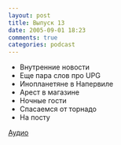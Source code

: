 ```yaml
---
layout: post
title: Выпуск 13
date: 2005-09-01 18:23
comments: true
categories: podcast
---
```


- Внутренние новости
- Еще пара слов про UPG
- Инопланетяне в Напервиле
- Арест в магазине
- Ночные гости
- Спасаемся от торнадо
- На посту


[Аудио](https://podcast.umputun.com/media/ump_podcast13.mp3)
<audio src="https://podcast.umputun.com/media/ump_podcast13.mp3" preload="none">